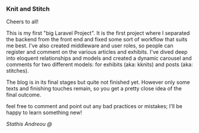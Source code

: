 <h3>Knit and Stitch</h3>

<p>Cheers to all!</p>
<p>This is my first "big Laravel Project". It is the first project where I separated the backend from the front end and fixed some sort of workflow that suits me best. I've also created middleware and user roles, so people can register and comment on the various articles and exhibits. I've dived deep into eloquent relationships and models and created a dynamic carousel and comments for two different models: for exhibits (aka: kknits) and posts (aka: stitches).
<p>The blog is in its final stages but quite not finished yet. However only some texts and finishing touches remain, so you get a pretty close idea of the final outcome.</p>
<p>feel free to comment and point out any bad practices or mistakes; I'll be happy to learn something new!</p>

<p><em>Stathis Andreou @ <a href=""https://deepseacoding.com"</a></em></p>
